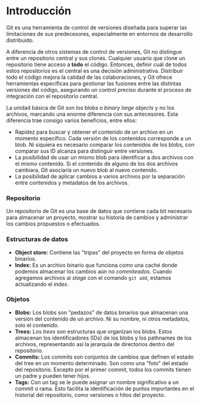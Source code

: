 # Introducción
Git es una herramienta de control de versiones diseñada para superar las limitaciones de sus predecesores, especialmente en entornos de desarrollo distribuido.

A diferencia de otros sistemas de control de versiones, Git no distingue entre un repositorio central y sus clones. Cualquier usuario que clone un repositorio tiene acceso a **todo** el código. Entonces, definir cuál de todos estos repositorios es el central es una decisión administrativa.
Distribuir todo el código mejora la calidad de las colaboraciones, y Git ofrece herramientas específicas para gestionar las fusiones entre las distintas versiones del código, asegurando un control preciso durante el proceso de integración con el repositorio central.

La unidad básica de Git son los blobs o *binary large objects* y no los archivos, marcando una enorme diferencia con sus antecesores.
Esta diferencia trae consigo varios beneficios, entre ellos:
- Rapidez para buscar y obtener el contenido de un archivo en un momento específico. Cada versión de los contenidos corresponde a un blob. Ni siquiera es necesario comparar los contenidos de los blobs, con comparar sus ID alcanza para distinguir entre versiones.
- La posibilidad de usar un mismo blob para identificar a dos archivos con el mismo contenido.
  Si el contenido de alguno de los dos archivos cambiara, Git asociaría un nuevo blob al nuevo contenido.
- La posibilidad de aplicar cambios a varios archivos por la separación entre contenidos y metadatos de los archivos.
### Repositorio
Un repositorio de Git es una base de datos que contiene cada bit necesario para almacenar un proyecto, mostrar su historia de cambios y administrar los cambios propuestos o efectuados.
### Estructuras de datos
- **Object store:** Contiene las "tripas" del proyecto en forma de objetos binarios.
- **Index:** Es un archivo binario que funciona como una caché donde podemos almacenar los cambios aún no *commiteados*. Cuando agregamos archivos al *stage* con el comando `git add`, estamos actualizando el *index*.
### Objetos
- **Blobs:** Los blobs son "pedazos" de datos binarios que almacenan una versión del contenido de un archivo. Ni su nombre, ni otros metadatos, solo el contenido.
- **Trees:** Los _trees_ son estructuras que organizan los blobs. Estos almacenan los identificadores (IDs) de los blobs y los pathnames de los archivos, representando así la jerarquía de directorios dentro del repositorio.
- **Commits:** Los commits son conjuntos de cambios que definen el estado del tree en un momento determinado. Son como una "foto" del estado del repositorio. Excepto por el primer commit, todos los commits tienen un padre y pueden tener hijos.
- **Tags:** Con un tag se le puede asignar un nombre significativo a un commit o rama. Esto facilita la identificación de puntos importantes en el historial del repositorio, como versiones o hitos del proyecto.
